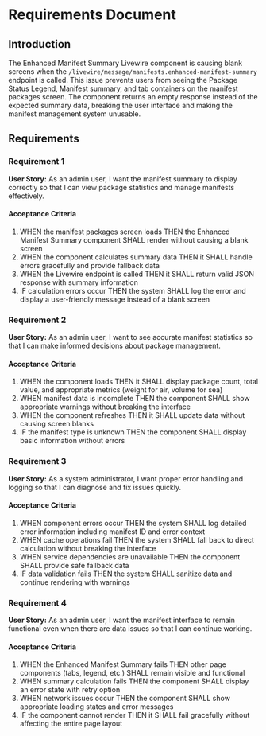 # Requirements Document

## Introduction

The Enhanced Manifest Summary Livewire component is causing blank screens when the `/livewire/message/manifests.enhanced-manifest-summary` endpoint is called. This issue prevents users from seeing the Package Status Legend, Manifest summary, and tab containers on the manifest packages screen. The component returns an empty response instead of the expected summary data, breaking the user interface and making the manifest management system unusable.

## Requirements

### Requirement 1

**User Story:** As an admin user, I want the manifest summary to display correctly so that I can view package statistics and manage manifests effectively.

#### Acceptance Criteria

1. WHEN the manifest packages screen loads THEN the Enhanced Manifest Summary component SHALL render without causing a blank screen
2. WHEN the component calculates summary data THEN it SHALL handle errors gracefully and provide fallback data
3. WHEN the Livewire endpoint is called THEN it SHALL return valid JSON response with summary information
4. IF calculation errors occur THEN the system SHALL log the error and display a user-friendly message instead of a blank screen

### Requirement 2

**User Story:** As an admin user, I want to see accurate manifest statistics so that I can make informed decisions about package management.

#### Acceptance Criteria

1. WHEN the component loads THEN it SHALL display package count, total value, and appropriate metrics (weight for air, volume for sea)
2. WHEN manifest data is incomplete THEN the component SHALL show appropriate warnings without breaking the interface
3. WHEN the component refreshes THEN it SHALL update data without causing screen blanks
4. IF the manifest type is unknown THEN the component SHALL display basic information without errors

### Requirement 3

**User Story:** As a system administrator, I want proper error handling and logging so that I can diagnose and fix issues quickly.

#### Acceptance Criteria

1. WHEN component errors occur THEN the system SHALL log detailed error information including manifest ID and error context
2. WHEN cache operations fail THEN the system SHALL fall back to direct calculation without breaking the interface
3. WHEN service dependencies are unavailable THEN the component SHALL provide safe fallback data
4. IF data validation fails THEN the system SHALL sanitize data and continue rendering with warnings

### Requirement 4

**User Story:** As an admin user, I want the manifest interface to remain functional even when there are data issues so that I can continue working.

#### Acceptance Criteria

1. WHEN the Enhanced Manifest Summary fails THEN other page components (tabs, legend, etc.) SHALL remain visible and functional
2. WHEN summary calculation fails THEN the component SHALL display an error state with retry option
3. WHEN network issues occur THEN the component SHALL show appropriate loading states and error messages
4. IF the component cannot render THEN it SHALL fail gracefully without affecting the entire page layout